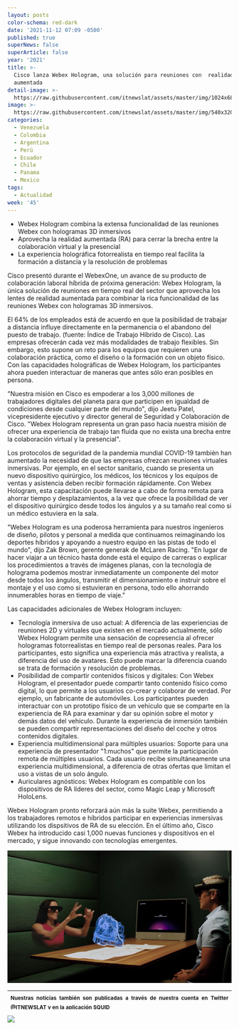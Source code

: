 ```yaml
---
layout: posts
color-schema: red-dark
date: '2021-11-12 07:09 -0500'
published: true
superNews: false
superArticle: false
year: '2021'
title: >-
  Cisco lanza Webex Hologram, una solución para reuniones con  realidad
  aumentada
detail-image: >-
  https://raw.githubusercontent.com/itnewslat/assets/master/img/1024x680/hologramas-g.jpg
image: >-
  https://raw.githubusercontent.com/itnewslat/assets/master/img/540x320/hologramas-p.jpg
categories:
  - Venezuela
  - Colombia
  - Argentina
  - Perú
  - Ecuador
  - Chile
  - Panama
  - Mexico
tags:
  - Actualidad
week: '45'
---
```

- Webex Hologram combina la extensa funcionalidad de las reuniones Webex con hologramas 3D inmersivos
- Aprovecha la realidad aumentada (RA) para cerrar la brecha entre la colaboración virtual y la presencial
- La experiencia holográfica fotorrealista en tiempo real facilita la formación a distancia y la resolución de problemas

Cisco presentó durante el WebexOne, un avance de su producto de colaboración laboral híbrida de próxima generación: Webex Hologram, la única solución de reuniones en tiempo real del sector que aprovecha los lentes de realidad aumentada para combinar la rica funcionalidad de las reuniones Webex con hologramas 3D inmersivos.
 
El 64% de los empleados está de acuerdo en que la posibilidad de trabajar a distancia influye directamente en la permanencia o el abandono del puesto de trabajo. (fuente: Índice de Trabajo Híbrido de Cisco). Las empresas ofrecerán cada vez más modalidades de trabajo flexibles. Sin embargo, esto supone un reto para los equipos que requieren una colaboración práctica, como el diseño o la formación con un objeto físico. Con las capacidades holográficas de Webex Hologram, los participantes ahora pueden interactuar de maneras que antes sólo eran posibles en persona.
 
"Nuestra misión en Cisco es empoderar a los 3,000 millones de trabajadores digitales del planeta para que participen en igualdad de condiciones desde cualquier parte del mundo", dijo Jeetu Patel, vicepresidente ejecutivo y director general de Seguridad y Colaboración de Cisco. "Webex Hologram representa un gran paso hacia nuestra misión de ofrecer una experiencia de trabajo tan fluida que no exista una brecha entre la colaboración virtual y la presencial".

Los protocolos de seguridad de la pandemia mundial COVID-19 también han aumentado la necesidad de que las empresas ofrezcan reuniones virtuales inmersivas. Por ejemplo, en el sector sanitario, cuando se presenta un nuevo dispositivo quirúrgico, los médicos, los técnicos y los equipos de ventas y asistencia deben recibir formación rápidamente. Con Webex Hologram, esta capacitación puede llevarse a cabo de forma remota para ahorrar tiempo y desplazamientos, a la vez que ofrece la posibilidad de ver el dispositivo quirúrgico desde todos los ángulos y a su tamaño real como si un médico estuviera en la sala.
 
"Webex Hologram es una poderosa herramienta para nuestros ingenieros de diseño, pilotos y personal a medida que continuamos reimaginando los deportes híbridos y apoyando a nuestro equipo en las pistas de todo el mundo", dijo Zak Brown, gerente generak de McLaren Racing. "En lugar de hacer viajar a un técnico hasta donde está el equipo de carreras o explicar los procedimientos a través de imágenes planas, con la tecnología de holograma podemos mostrar inmediatamente un componente del motor desde todos los ángulos, transmitir el dimensionamiento e instruir sobre el montaje y el uso como si estuvieran en persona, todo ello ahorrando innumerables horas en tiempo de viaje."

Las capacidades adicionales de Webex Hologram incluyen:

- Tecnología inmersiva de uso actual: A diferencia de las experiencias de reuniones 2D y virtuales que existen en el mercado actualmente, sólo Webex Hologram permite una sensación de copresencia al ofrecer hologramas fotorrealistas en tiempo real de personas reales. Para los participantes, esto significa una experiencia más atractiva y realista, a diferencia del uso de avatares. Esto puede marcar la diferencia cuando se trata de formación y resolución de problemas.
- Posibilidad de compartir contenidos físicos y digitales: Con Webex Hologram, el presentador puede compartir tanto contenido físico como digital, lo que permite a los usuarios co-crear y colaborar de verdad. Por ejemplo, un fabricante de automóviles. Los participantes pueden interactuar con un prototipo físico de un vehículo que se comparte en la experiencia de RA para examinar y dar su opinión sobre el motor y demás datos del vehículo. Durante la experiencia de inmersión también se pueden compartir representaciones del diseño del coche y otros contenidos digitales.
- Experiencia multidimensional para múltiples usuarios: Soporte para una experiencia de presentador "1:muchos" que permite la participación remota de múltiples usuarios. Cada usuario recibe simultáneamente una experiencia multidimensional, a diferencia de otras ofertas que limitan el uso a vistas de un solo ángulo.
- Auriculares agnósticos: Webex Hologram es compatible con los dispositivos de RA líderes del sector, como Magic Leap y Microsoft HoloLens.

 
Webex Hologram pronto reforzará aún más la suite Webex, permitiendo a los trabajadores remotos e híbridos participar en experiencias inmersivas utilizando los dispsitivos de RA de su elección. En el último año, Cisco Webex ha introducido casi 1,000 nuevas funciones y dispositivos en el mercado, y sigue innovando con tecnologías emergentes.

![](https://raw.githubusercontent.com/itnewslat/assets/master/img/540x320/hologramas-p.jpg)

<table style="height: 42px;" width="569">
<tbody>
<tr>
<td style="text-align: justify;"><sub><strong>Nuestras noticias también son publicadas a través de nuestra cuenta en Twitter <a href="https://twitter.com/itnewslat?lang=es">@ITNEWSLAT</a> y en la aplicación <a href="https://squidapp.co/en/">SQUID</a></strong></sub></td>
</tr>
</tbody>
</table>

<img src="https://tracker.metricool.com/c3po.jpg?hash=56f88a41e39ab42c063cc51676587a04"/>